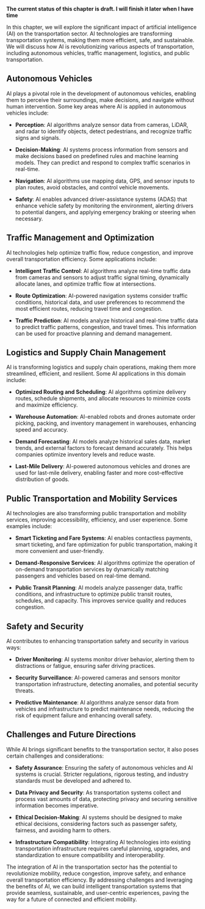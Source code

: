**The current status of this chapter is draft. I will finish it later when I have time**

In this chapter, we will explore the significant impact of artificial intelligence (AI) on the transportation sector. AI technologies are transforming transportation systems, making them more efficient, safe, and sustainable. We will discuss how AI is revolutionizing various aspects of transportation, including autonomous vehicles, traffic management, logistics, and public transportation.

Autonomous Vehicles
-------------------

AI plays a pivotal role in the development of autonomous vehicles, enabling them to perceive their surroundings, make decisions, and navigate without human intervention. Some key areas where AI is applied in autonomous vehicles include:

* **Perception**: AI algorithms analyze sensor data from cameras, LiDAR, and radar to identify objects, detect pedestrians, and recognize traffic signs and signals.

* **Decision-Making**: AI systems process information from sensors and make decisions based on predefined rules and machine learning models. They can predict and respond to complex traffic scenarios in real-time.

* **Navigation**: AI algorithms use mapping data, GPS, and sensor inputs to plan routes, avoid obstacles, and control vehicle movements.

* **Safety**: AI enables advanced driver-assistance systems (ADAS) that enhance vehicle safety by monitoring the environment, alerting drivers to potential dangers, and applying emergency braking or steering when necessary.

Traffic Management and Optimization
-----------------------------------

AI technologies help optimize traffic flow, reduce congestion, and improve overall transportation efficiency. Some applications include:

* **Intelligent Traffic Control**: AI algorithms analyze real-time traffic data from cameras and sensors to adjust traffic signal timing, dynamically allocate lanes, and optimize traffic flow at intersections.

* **Route Optimization**: AI-powered navigation systems consider traffic conditions, historical data, and user preferences to recommend the most efficient routes, reducing travel time and congestion.

* **Traffic Prediction**: AI models analyze historical and real-time traffic data to predict traffic patterns, congestion, and travel times. This information can be used for proactive planning and demand management.

Logistics and Supply Chain Management
-------------------------------------

AI is transforming logistics and supply chain operations, making them more streamlined, efficient, and resilient. Some AI applications in this domain include:

* **Optimized Routing and Scheduling**: AI algorithms optimize delivery routes, schedule shipments, and allocate resources to minimize costs and maximize efficiency.

* **Warehouse Automation**: AI-enabled robots and drones automate order picking, packing, and inventory management in warehouses, enhancing speed and accuracy.

* **Demand Forecasting**: AI models analyze historical sales data, market trends, and external factors to forecast demand accurately. This helps companies optimize inventory levels and reduce waste.

* **Last-Mile Delivery**: AI-powered autonomous vehicles and drones are used for last-mile delivery, enabling faster and more cost-effective distribution of goods.

Public Transportation and Mobility Services
-------------------------------------------

AI technologies are also transforming public transportation and mobility services, improving accessibility, efficiency, and user experience. Some examples include:

* **Smart Ticketing and Fare Systems**: AI enables contactless payments, smart ticketing, and fare optimization for public transportation, making it more convenient and user-friendly.

* **Demand-Responsive Services**: AI algorithms optimize the operation of on-demand transportation services by dynamically matching passengers and vehicles based on real-time demand.

* **Public Transit Planning**: AI models analyze passenger data, traffic conditions, and infrastructure to optimize public transit routes, schedules, and capacity. This improves service quality and reduces congestion.

Safety and Security
-------------------

AI contributes to enhancing transportation safety and security in various ways:

* **Driver Monitoring**: AI systems monitor driver behavior, alerting them to distractions or fatigue, ensuring safer driving practices.

* **Security Surveillance**: AI-powered cameras and sensors monitor transportation infrastructure, detecting anomalies, and potential security threats.

* **Predictive Maintenance**: AI algorithms analyze sensor data from vehicles and infrastructure to predict maintenance needs, reducing the risk of equipment failure and enhancing overall safety.

Challenges and Future Directions
--------------------------------

While AI brings significant benefits to the transportation sector, it also poses certain challenges and considerations:

* **Safety Assurance**: Ensuring the safety of autonomous vehicles and AI systems is crucial. Stricter regulations, rigorous testing, and industry standards must be developed and adhered to.

* **Data Privacy and Security**: As transportation systems collect and process vast amounts of data, protecting privacy and securing sensitive information becomes imperative.

* **Ethical Decision-Making**: AI systems should be designed to make ethical decisions, considering factors such as passenger safety, fairness, and avoiding harm to others.

* **Infrastructure Compatibility**: Integrating AI technologies into existing transportation infrastructure requires careful planning, upgrades, and standardization to ensure compatibility and interoperability.

The integration of AI in the transportation sector has the potential to revolutionize mobility, reduce congestion, improve safety, and enhance overall transportation efficiency. By addressing challenges and leveraging the benefits of AI, we can build intelligent transportation systems that provide seamless, sustainable, and user-centric experiences, paving the way for a future of connected and efficient mobility.
